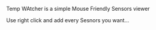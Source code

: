 Temp WAtcher is a simple Mouse Friendly Sensors viewer

Use right click and add every Sesnors you want...
